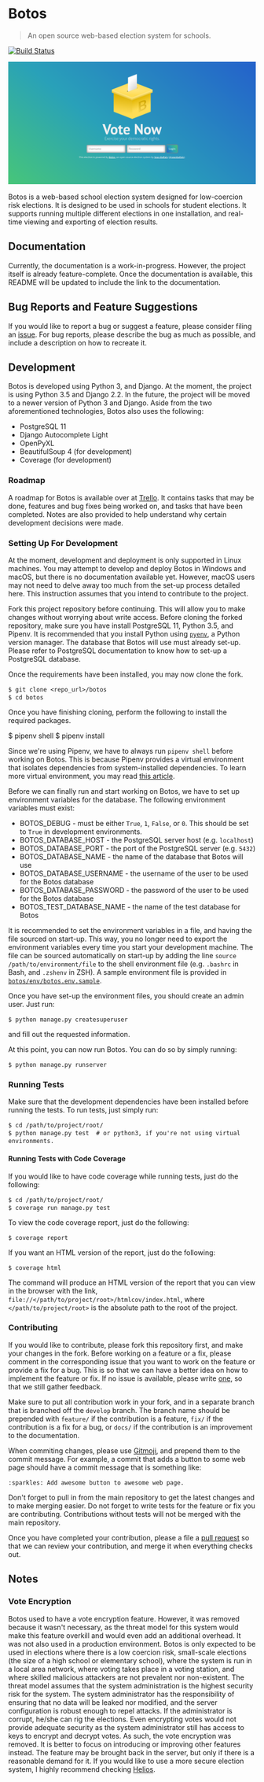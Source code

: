 # Botos
> An open source web-based election system for schools.

[![Build Status](https://travis-ci.org/seanballais/botos.svg?branch=master)](https://travis-ci.org/seanballais/botos)

![A screenshot of the Botos login page.](docs/screenshot.png)

Botos is a web-based school election system designed for low-coercion risk elections. It is designed to be used in schools for student elections. It supports running multiple different elections in one installation, and real-time viewing and exporting of election results.

## Documentation
Currently, the documentation is a work-in-progress. However, the project itself is already feature-complete. Once the documentation is available, this README will be updated to include the link to the documentation.

## Bug Reports and Feature Suggestions
If you would like to report a bug or suggest a feature, please consider filing an [issue](https://github.com/seanballais/botos/issues/new). For bug reports, please describe the bug as much as possible, and include a description on how to recreate it.

## Development
Botos is developed using Python 3, and Django. At the moment, the project is using Python 3.5 and Django 2.2. In the future, the project will be moved to a newer version of Python 3 and Django. Aside from the two aforementioned technologies, Botos also uses the following:

 * PostgreSQL 11
 * Django Autocomplete Light
 * OpenPyXL
 * BeautifulSoup 4 (for development)
 * Coverage (for development)

### Roadmap
A roadmap for Botos is available over at [Trello](https://trello.com/b/P6ZOpyy2/botos-tasks). It contains tasks that may be done, features and bug fixes being worked on, and tasks that have been completed. Notes are also provided to help understand why certain development decisions were made.

### Setting Up For Development
At the moment, development and deployment is only supported in Linux machines. You may attempt to develop and deploy Botos in Windows and macOS, but there is no documentation available yet. However, macOS users may not need to delve away too much from the set-up process detailed here. This instruction assumes that you intend to contribute to the project.

Fork this project repository before continuing. This will allow you to make changes without worrying about write access. Before cloning the forked repository, make sure you have install PostgreSQL 11, Python 3.5, and Pipenv. It is recommended that you install Python using [`pyenv`](https://github.com/pyenv/pyenv), a Python version manager. The database that Botos will use must already set-up. Please refer to PostgreSQL documentation to know how to set-up a PostgreSQL database.

Once the requirements have been installed, you may now clone the fork.

````
$ git clone <repo_url>/botos
$ cd botos
````

Once you have finishing cloning, perform the following to install the required packages.

$ pipenv shell
$ pipenv install

Since we're using Pipenv, we have to always run `pipenv shell` before working on Botos. This is because Pipenv provides a virtual environment that isolates dependencies from system-installed dependencies. To learn more virtual environment, you may read [this article](https://realpython.com/python-virtual-environments-a-primer/).

Before we can finally run and start working on Botos, we have to set up environment variables for the database. The following environment variables must exist:

 * BOTOS_DEBUG - must be either `True`, `1`, `False`, or `0`. This should be set to `True` in development environments.
 * BOTOS_DATABASE_HOST - the PostgreSQL server host (e.g. `localhost`)
 * BOTOS_DATABASE_PORT - the port of the PostgreSQL server (e.g. `5432`)
 * BOTOS_DATABASE_NAME - the name of the database that Botos will use
 * BOTOS_DATABASE_USERNAME - the username of the user to be used for the Botos database
 * BOTOS_DATABASE_PASSWORD - the password of the user to be used for the Botos database
 * BOTOS_TEST_DATABASE_NAME - the name of the test database for Botos

It is recommended to set the environment variables in a file, and having the file sourced on start-up. This way, you no longer need to export the environment variables every time you start your development machine. The file can be sourced automatically on start-up by adding the line `source /path/to/environment/file` to the shell environment file (e.g. `.bashrc` in Bash, and `.zshenv` in ZSH). A sample environment file is provided in [`botos/env/botos.env.sample`](botos/env/botos.env.sample).

Once you have set-up the environment files, you should create an admin user. Just run:

````
$ python manage.py createsuperuser
````

and fill out the requested information.

At this point, you can now run Botos. You can do so by simply running:

````
$ python manage.py runserver
````

### Running Tests
Make sure that the development dependencies have been installed before running the tests. To run tests, just simply run:

    $ cd /path/to/project/root/
    $ python manage.py test  # or python3, if you're not using virtual environments.

#### Running Tests with Code Coverage
If you would like to have code coverage while running tests, just do the following:

    $ cd /path/to/project/root/
    $ coverage run manage.py test

To view the code coverage report, just do the following:

    $ coverage report

If you want an HTML version of the report, just do the following:

    $ coverage html

The command will produce an HTML version of the report that you can view in the browser with the link, `file://</path/to/project/root>/htmlcov/index.html`, where `</path/to/project/root>` is the absolute path to the root of the project.

### Contributing
If you would like to contribute, please fork this repository first, and make your changes in the fork. Before working on a feature or a fix, please comment in the corresponding issue that you want to work on the feature or provide a fix for a bug. This is so that we can have a better idea on how to implement the feature or fix. If no issue is available, please write [one](https://github.com/seanballais/botos/issues/new), so that we still gather feedback.

Make sure to put all contribution work in your fork, and in a separate branch that is branched off the `develop` branch. The branch name should be prepended with `feature/` if the contribution is a feature, `fix/` if the contribution is a fix for a bug, or `docs/` if the contribution is an improvement to the documentation.

When commiting changes, please use [Gitmoji](https://gitmoji.carloscuesta.me/), and prepend them to the commit message. For example, a commit that adds a button to some web page should have a commit message that is something like:

````
:sparkles: Add awesome button to awesome web page.
````

Don't forget to pull in from the main repository to get the latest changes and to make merging easier. Do not forget to write tests for the feature or fix you are contributing. Contributions without tests will not be merged with the main repository.

Once you have completed your contribution, please a file a [pull request](https://github.com/seanballais/botos/compare) so that we can review your contribution, and merge it when everything checks out.

## Notes

### Vote Encryption
Botos used to have a vote encryption feature. However, it was removed because it wasn't necessary, as the threat model for this system would make this feature overkill and would even add an additional overhead. It was not also used in a production environment. Botos is only expected to be used in elections where there is a low coercion risk, small-scale elections (the size of a high school or elementary school), where the system is run in a local area network, where voting takes place in a voting station, and where skilled malicious attackers are not prevalent nor non-existent. The threat model assumes that the system administration is the highest security risk for the system. The system administrator has the responsibility of ensuring that no data will be leaked nor modified, and the server configuration is robust enough to repel attacks. If the administrator is corrupt, he/she can rig the elections. Even encrypting votes would not provide adequate security as the system administrator still has access to keys to encrypt and decrypt votes. As such, the vote encryption was removed. It is better to focus on introducing or improving other features instead. The feature may be brought back in the server, but only if there is a reasonable demand for it. If you would like to use a more secure election system, I highly recommend checking [Helios](https://github.com/benadida/helios-server).
